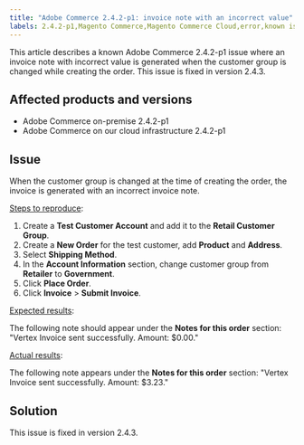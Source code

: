 ```yaml
---
title: "Adobe Commerce 2.4.2-p1: invoice note with an incorrect value"
labels: 2.4.2-p1,Magento Commerce,Magento Commerce Cloud,error,known issues,invoice,tax,vertex,cloud infrastructure,Adobe Commerce,on-premise
---
```


This article describes a known Adobe Commerce 2.4.2-p1 issue where an invoice note with incorrect value is generated when the customer group is changed while creating the order. This issue is fixed in version 2.4.3.

## Affected products and versions

* Adobe Commerce on-premise 2.4.2-p1
* Adobe Commerce on our cloud infrastructure 2.4.2-p1

## Issue

When the customer group is changed at the time of creating the order, the invoice is generated with an incorrect invoice note.

<ins>Steps to reproduce</ins>:

1. Create a **Test Customer Account** and add it to the **Retail Customer Group**.
1. Create a **New Order** for the test customer, add **Product** and **Address**.
1. Select **Shipping Method**.
1. In the **Account Information** section, change customer group from **Retailer** to **Government**.
1. Click **Place Order**.
1. Click **Invoice** > **Submit Invoice**.

<u>Expected results</u>:

The following note should appear under the **Notes for this order**  section: "Vertex Invoice sent successfully. Amount: $0.00."

<u>Actual results</u>:

The following note appears under the **Notes for this order** section: "Vertex Invoice sent successfully. Amount: $3.23."

## Solution

This issue is fixed in version 2.4.3.
